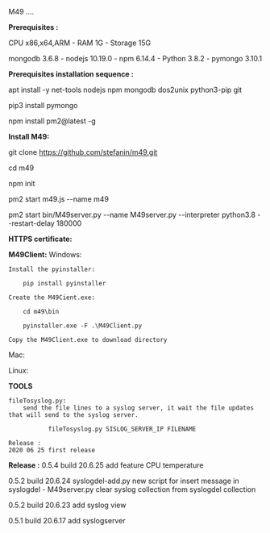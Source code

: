 M49 ....

**Prerequisites :**

CPU x86,x64,ARM - RAM 1G - Storage 15G 

mongodb 3.6.8 - nodejs 10.19.0 - npm 6.14.4 - Python 3.8.2 - pymongo 3.10.1

**Prerequisites installation sequence :**

apt install -y net-tools nodejs npm mongodb dos2unix python3-pip git

pip3 install pymongo

npm install pm2@latest -g


**Install M49:**

git clone https://github.com/stefanin/m49.git

cd m49

npm init

pm2 start m49.js --name m49

pm2 start bin/M49server.py --name M49server.py --interpreter python3.8 --restart-delay 180000


**HTTPS certificate:**

**M49Client:**
   Windows:

    Install the pyinstaller:

        pip install pyinstaller

    Create the M49Cient.exe:

        cd m49\bin

        pyinstaller.exe -F .\M49Client.py

    Copy the M49Client.exe to download directory     



   Mac:

   Linux:
   
**TOOLS**

    fileTosyslog.py:
        send the file lines to a syslog server, it wait the file updates that will send to the syslog server. 
         
               fileTosyslog.py SISLOG_SERVER_IP FILENAME

    Release :
    2020 06 25 first release 




**Release :**
0.5.4 build 20.6.25 add feature CPU temperature

0.5.2 build 20.6.24 syslogdel-add.py new script for insert message in syslogdel - M49server.py clear syslog collection from syslogdel collection  
                    
0.5.2 build 20.6.23 add syslog view

0.5.1 build 20.6.17 add syslogserver
